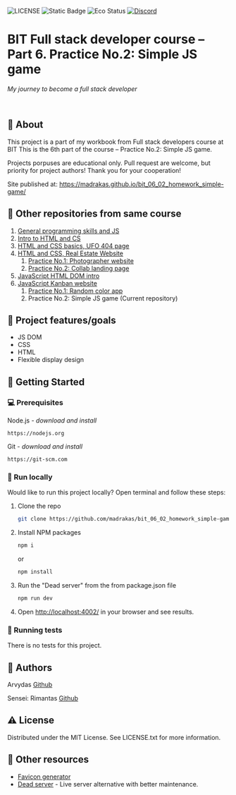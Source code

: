 ![LICENSE](https://img.shields.io/badge/license-MIT-blue.svg?style=flat-square)
![Static Badge](https://img.shields.io/badge/%20Coffe-Free-yellow)
![Eco Status](https://img.shields.io/badge/ECO-Friendly-green.svg)
[![Discord](https://discord.com/api/guilds/571393319201144843/widget.png)](https://discord.gg/dRwW4rw)

# BIT Full stack developer course – Part 6. Practice No.2: Simple JS game

_My journey to become a full stack developer_

<br>

## 🌟 About

This project is a part of my workbook from Full stack developers course at BIT This is the 6th part of the course – Practice No.2: Simple JS game.

Projects porpuses are educational only. Pull request are welcome, but priority for project authors! Thank you for your cooperation!

Site published at: https://madrakas.github.io/bit_06_02_homework_simple-game/


## 🧭 Other repositories from same course
1. [General programming skills and JS](https://github.com/madrakas/bit_01_Intro_to_programming_and_JS/)
2. [Intro to HTML and CS](https://github.com/madrakas/bit_02_Intro_to_html/)
3. [HTML and CSS basics, UFO 404 page](https://github.com/madrakas/bit_03_html-ufo)
4. [HTML and CSS,  Real Estate Website](https://github.com/madrakas/bit_04_html_real_estate/)
    1. [Practice No.1: Photographer website](https://github.com/madrakas/bit_04_01_homework_photographer)
    2. [Practice No.2: Collab landing page](https://github.com/madrakas/bit_04_01_homework_colab/)
5. [JavaScript HTML DOM intro](https://github.com/madrakas/bit_05_dom_intro)
6. [JavaScript Kanban website](https://github.com/madrakas/bit_06_js-kanban)
    1. [Practice No.1: Random color app](https://github.com/madrakas/bit_06_01_homework_random_color_app)
    2. Practice No.2: Simple JS game (Current repository)

## 🎯 Project features/goals

-   JS DOM
-   CSS
-   HTML
-   Flexible display design

## 🧰 Getting Started

### 💻 Prerequisites

Node.js - _download and install_

```
https://nodejs.org
```

Git - _download and install_

```
https://git-scm.com
```

### 🏃 Run locally

Would like to run this project locally? Open terminal and follow these steps:

1. Clone the repo
    ```sh
    git clone https://github.com/madrakas/bit_06_02_homework_simple-game.git
    ```
2. Install NPM packages
    ```sh
    npm i
    ```
    or
    ```sh
    npm install
    ```
3. Run the "Dead server" from the from package.json file
    ```sh
    npm run dev
    ```
4. Open [http://localhost:4002/](http://localhost:4002/) in your browser and see results.

### 🧪 Running tests

There is no tests for this project.

## 🎅 Authors

Arvydas [Github](https://github.com/madrakas)

Sensei: Rimantas [Github](https://github.com/belauzas)

## ⚠️ License

Distributed under the MIT License. See LICENSE.txt for more information.

## 🔗 Other resources
* [Favicon generator](https://realfavicongenerator.net/)
* [Dead server](https://www.npmjs.com/package/dead-server) - Live server alternative with better maintenance.
